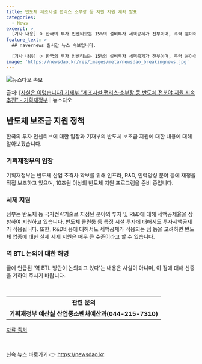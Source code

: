 ```yaml
---
title: 반도체 제조시설 팹리스 소부장 등 지원 지원 계획 발표
categories:
  - News
excerpt: >
  [기사 내용] ㅇ 한국의 투자 인센티브는 15%의 설비투자 세액공제가 전부이며, 주력 분야에 대한 추가 지원…
feature_text: >
  ## navernews 실시간 뉴스 속보입니다.

  [기사 내용] ㅇ 한국의 투자 인센티브는 15%의 설비투자 세액공제가 전부이며, 주력 분야에 대한 추가 지원…
image: 'https://newsdao.kr/res/images/meta/newsdao_breakingnews.jpg'
---
```


![뉴스다오 속보](https://newsdao.kr/res/images/meta/newsdao_breakingnews.jpg)

<p>출처: <a href="https://newsdao.kr/3800" rel="dofollow">[사실은 이렇습니다] 기재부 “제조시설·팹리스·소부장 등 반도체 전분야 지원 지속 추진” - 기획재정부</a> | 뉴스다오</p>

<h2 data-ke-size="size26">반도체 보조금 지원 정책</h2>
<p data-ke-size="size16">한국의 투자 인센티브에 대한 입장과 기재부의 반도체 보조금 지원에 대한 내용에 대해 알아보겠습니다.</p>

<h3>기획재정부의 입장</h3>
<p data-ke-size="size16">기획재정부는 반도체 산업 초격차 확보를 위해 인프라, R&D, 인력양성 분야 등에 재정을 직접 보조하고 있으며, 10조원 이상의 반도체 지원 프로그램을 준비 중입니다.</p>

<h3>세제 지원</h3>
<p data-ke-size="size16">정부는 반도체 등 국가전략기술로 지정된 분야의 투자 및 R&D에 대해 세액공제율을 상향하여 지원하고 있습니다. 반도체 클린룸 등 특정 시설 투자에 대해서도 투자세액공제가 적용됩니다. 또한, R&D비용에 대해서도 세액공제가 적용되는 점 등을 고려하면 반도체 업종에 대한 실제 세제 지원은 매우 큰 수준이라고 할 수 있습니다.</p>

<h3>역 BTL 논의에 대한 해명</h3>
<p data-ke-size="size16">글에 언급된 '역 BTL 방안이 논의되고 있다'는 내용은 사실이 아니며, 이 점에 대해 신중을 기하여 주시기 바랍니다.</p>

<p data-ke-size="size16">&nbsp;</p>
<table>
	<tbody>
		<tr>
			<td style="text-align: center; height: 17px;"><b>관련 문의</b></td>
		</tr>
		<tr>
			<td style="text-align: center; height: 17px;"><b>기획재정부 예산실 산업중소벤처예산과(044-215-7310)</b></td>
		</tr>
	</tbody>
</table>
<p data-ke-size="size16"><a href="https://newsdao.kr/3800">자료 출처</a></p>
<p data-ke-size="size16">&nbsp;</p> 

신속 뉴스 바로가기 👉 <a href="https://newsdao.kr" rel="dofollow">https://newsdao.kr</a>


